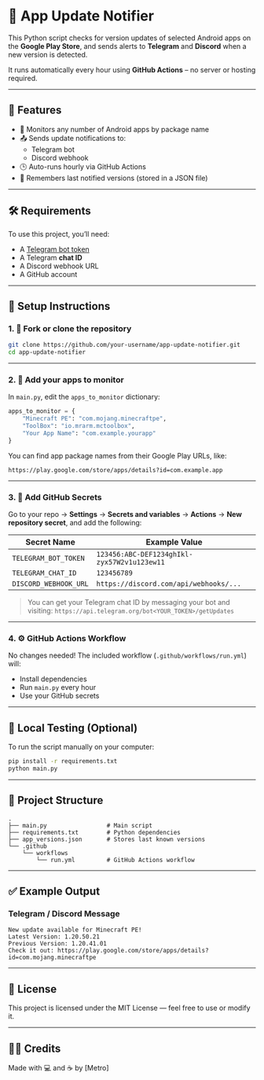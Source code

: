 
# 📱 App Update Notifier

This Python script checks for version updates of selected Android apps on the **Google Play Store**, and sends alerts to **Telegram** and **Discord** when a new version is detected.

It runs automatically every hour using **GitHub Actions** – no server or hosting required.

---

## 🔔 Features

- 🔄 Monitors any number of Android apps by package name
- 📤 Sends update notifications to:
  - Telegram bot
  - Discord webhook
- 🕒 Auto-runs hourly via GitHub Actions
- 🧠 Remembers last notified versions (stored in a JSON file)

---

## 🛠 Requirements

To use this project, you’ll need:

- A [Telegram bot token](https://t.me/BotFather)
- A Telegram **chat ID**
- A Discord webhook URL
- A GitHub account

---

## 🚀 Setup Instructions

### 1. 💾 Fork or clone the repository

```bash
git clone https://github.com/your-username/app-update-notifier.git
cd app-update-notifier
```

---

### 2. 🧠 Add your apps to monitor

In `main.py`, edit the `apps_to_monitor` dictionary:

```python
apps_to_monitor = {
    "Minecraft PE": "com.mojang.minecraftpe",
    "ToolBox": "io.mrarm.mctoolbox",
    "Your App Name": "com.example.yourapp"
}
```

You can find app package names from their Google Play URLs, like:

```
https://play.google.com/store/apps/details?id=com.example.app
```

---

### 3. 🔐 Add GitHub Secrets

Go to your repo → **Settings** → **Secrets and variables** → **Actions** → **New repository secret**, and add the following:

| Secret Name             | Example Value                        |
|------------------------|--------------------------------------|
| `TELEGRAM_BOT_TOKEN`   | `123456:ABC-DEF1234ghIkl-zyx57W2v1u123ew11` |
| `TELEGRAM_CHAT_ID`     | `123456789`                          |
| `DISCORD_WEBHOOK_URL`  | `https://discord.com/api/webhooks/...` |

> You can get your Telegram chat ID by messaging your bot and visiting:
> `https://api.telegram.org/bot<YOUR_TOKEN>/getUpdates`

---

### 4. ⚙️ GitHub Actions Workflow

No changes needed! The included workflow (`.github/workflows/run.yml`) will:

- Install dependencies
- Run `main.py` every hour
- Use your GitHub secrets

---

## 🧪 Local Testing (Optional)

To run the script manually on your computer:

```bash
pip install -r requirements.txt
python main.py
```

---

## 📂 Project Structure

```
.
├── main.py                 # Main script
├── requirements.txt        # Python dependencies
├── app_versions.json       # Stores last known versions
└── .github
    └── workflows
        └── run.yml         # GitHub Actions workflow
```

---

## ✅ Example Output

### Telegram / Discord Message

```
New update available for Minecraft PE!
Latest Version: 1.20.50.21
Previous Version: 1.20.41.01
Check it out: https://play.google.com/store/apps/details?id=com.mojang.minecraftpe
```

---

## 📄 License

This project is licensed under the MIT License — feel free to use or modify it.

---

## 👨‍💻 Credits

Made with 💻 and ☕ by [Metro]
